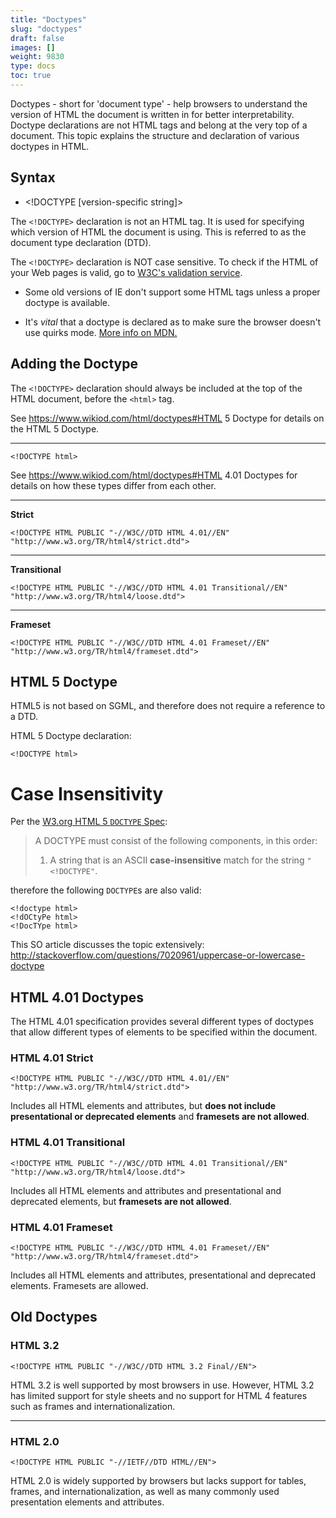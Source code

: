```yaml
---
title: "Doctypes"
slug: "doctypes"
draft: false
images: []
weight: 9830
type: docs
toc: true
---
```


Doctypes - short for 'document type' - help browsers to understand the version of HTML the document is written in for better interpretability. Doctype declarations are not HTML tags and belong at the very top of a document. This topic explains the structure and declaration of various doctypes in HTML.

## Syntax
- \<!DOCTYPE [version-specific string]\>

The `<!DOCTYPE>` declaration is not an HTML tag. It is used for specifying which version of HTML the document is using. This is referred to as the document type declaration (DTD).

The `<!DOCTYPE>` declaration is NOT case sensitive. To check if the HTML of your Web pages is valid, go to [W3C's validation service][1].
- Some old versions of IE don't support some HTML tags unless a proper doctype is available.
- It's _vital_ that a doctype is declared as to make sure the browser doesn't use quirks mode. [More info on MDN.](https://developer.mozilla.org/en-US/docs/Quirks_Mode_and_Standards_Mode)


  [1]: http://validator.w3.org/

## Adding the Doctype
The `<!DOCTYPE>` declaration should always be included at the top of the HTML document, before the `<html>` tag.

<!-- if version [gte 5] -->

See https://www.wikiod.com/html/doctypes#HTML 5 Doctype for details on the HTML 5 Doctype.

---

    <!DOCTYPE html>

<!-- end version if -->

<!-- if version [eq 4.01] -->

See https://www.wikiod.com/html/doctypes#HTML 4.01 Doctypes for details on how these types differ from each other.

---

**Strict**

    <!DOCTYPE HTML PUBLIC "-//W3C//DTD HTML 4.01//EN" "http://www.w3.org/TR/html4/strict.dtd">

---

**Transitional**

    <!DOCTYPE HTML PUBLIC "-//W3C//DTD HTML 4.01 Transitional//EN" "http://www.w3.org/TR/html4/loose.dtd">

---

**Frameset**

    <!DOCTYPE HTML PUBLIC "-//W3C//DTD HTML 4.01 Frameset//EN" "http://www.w3.org/TR/html4/frameset.dtd">

<!-- end version if -->


## HTML 5 Doctype
HTML5 is not based on SGML, and therefore does not require a reference to a DTD.

HTML 5 Doctype declaration:

    <!DOCTYPE html>

# Case Insensitivity

Per the [W3.org HTML 5 `DOCTYPE` Spec](https://www.w3.org/TR/html5/syntax.html#the-doctype):

> A DOCTYPE must consist of the following components, in this order:
>
> 1. A string that is an ASCII **case-insensitive** match for the string `"<!DOCTYPE"`.

therefore the following `DOCTYPE`s are also valid:

    <!doctype html>
    <!dOCtyPe html>
    <!DocTYpe html>

This SO article discusses the topic extensively: http://stackoverflow.com/questions/7020961/uppercase-or-lowercase-doctype

## HTML 4.01 Doctypes
The HTML 4.01 specification provides several different types of doctypes that allow different types of elements to be specified within the document.

### HTML 4.01 Strict ###

    <!DOCTYPE HTML PUBLIC "-//W3C//DTD HTML 4.01//EN" "http://www.w3.org/TR/html4/strict.dtd">

Includes all HTML elements and attributes, but **does not include presentational or deprecated elements** and **framesets are not allowed**.

### HTML 4.01 Transitional ###

    <!DOCTYPE HTML PUBLIC "-//W3C//DTD HTML 4.01 Transitional//EN" "http://www.w3.org/TR/html4/loose.dtd">

Includes all HTML elements and attributes and presentational and deprecated elements, but **framesets are not allowed**.

### HTML 4.01 Frameset ###

    <!DOCTYPE HTML PUBLIC "-//W3C//DTD HTML 4.01 Frameset//EN" "http://www.w3.org/TR/html4/frameset.dtd">

Includes all HTML elements and attributes, presentational and deprecated elements. Framesets are allowed. 


## Old Doctypes
### HTML 3.2

    <!DOCTYPE HTML PUBLIC "-//W3C//DTD HTML 3.2 Final//EN">

HTML 3.2 is well supported by most browsers in use. However, HTML 3.2 has limited support for style sheets and no support for HTML 4 features such as frames and internationalization.

---

### HTML 2.0

    <!DOCTYPE HTML PUBLIC "-//IETF//DTD HTML//EN">

HTML 2.0 is widely supported by browsers but lacks support for tables, frames, and internationalization, as well as many commonly used presentation elements and attributes.

